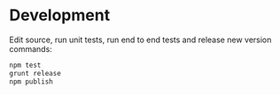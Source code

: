 # Development

Edit source, run unit tests, run end to end tests and release
new version commands:

```sh
npm test
grunt release
npm publish
```